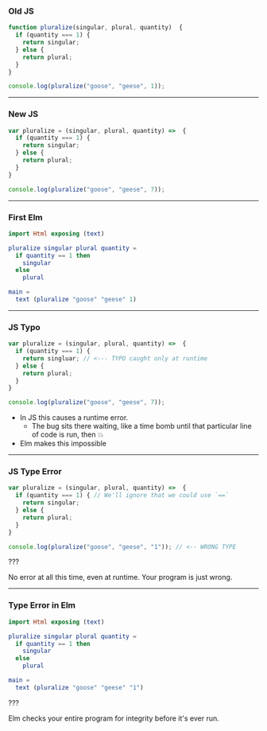 ### Old JS


```javascript
function pluralize(singular, plural, quantity)  {
  if (quantity === 1) {
    return singular;
  } else {
    return plural;
  }
}

console.log(pluralize("goose", "geese", 1));
```

---

### New JS

```javascript
var pluralize = (singular, plural, quantity) =>  {
  if (quantity === 1) {
    return singular;
  } else {
    return plural;
  }
}

console.log(pluralize("goose", "geese", 7));
```

---

### First Elm

```elm
import Html exposing (text)

pluralize singular plural quantity =
  if quantity == 1 then
    singular
  else
    plural

main =
  text (pluralize "goose" "geese" 1)
```

---

### JS Typo


```javascript
var pluralize = (singular, plural, quantity) =>  {
  if (quantity === 1) {
    return singluar; // <--- TYPO caught only at runtime
  } else {
    return plural;
  }
}

console.log(pluralize("goose", "geese", 7));
```

- In JS this causes a runtime error.
  - The bug sits there waiting, like a time bomb until that particular line of code is run, then :boom:
- Elm makes this impossible

---

### JS Type Error

```javascript
var pluralize = (singular, plural, quantity) =>  {
  if (quantity === 1) { // We'll ignore that we could use `==`
    return singular;
  } else {
    return plural;
  }
}

console.log(pluralize("goose", "geese", "1")); // <-- WRONG TYPE
```

???

No error at all this time, even at runtime. Your program is just wrong.

---

### Type Error in Elm

```elm
import Html exposing (text)

pluralize singular plural quantity =
  if quantity == 1 then
    singular
  else
    plural

main =
  text (pluralize "goose" "geese" "1")
```

???

Elm checks your entire program for integrity before it's ever run.
